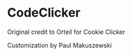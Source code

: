 CodeClicker
===========

Original credit to Orteil for Cookie Clicker

Customization by Paul Makuszewski
